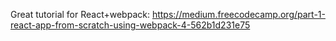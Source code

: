 Great tutorial for React+webpack:
https://medium.freecodecamp.org/part-1-react-app-from-scratch-using-webpack-4-562b1d231e75